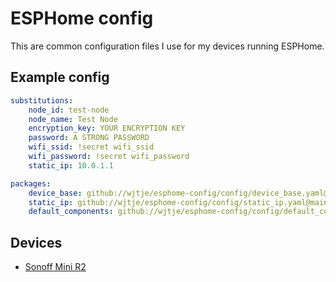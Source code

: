 # ESPHome config

This are common configuration files I use for my devices running ESPHome.

## Example config

```yaml
substitutions:
    node_id: test-node
    node_name: Test Node
    encryption_key: YOUR ENCRYPTION KEY
    password: A STRONG PASSWORD
    wifi_ssid: !secret wifi_ssid
    wifi_password: !secret wifi_password
    static_ip: 10.0.1.1

packages:
    device_base: github://wjtje/esphome-config/config/device_base.yaml@main
    static_ip: github://wjtje/esphome-config/config/static_ip.yaml@main
    default_components: github://wjtje/esphome-config/config/default_components.yaml@main
```

## Devices

- [Sonoff Mini R2](config/devices/sonoff_mini_r2.md)